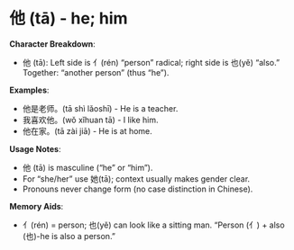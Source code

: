 # **他 (tā) - he; him**

**Character Breakdown**:  
- 他 (tā): Left side is 亻(rén) “person” radical; right side is 也(yě) “also.” Together: “another person” (thus “he”).

**Examples**:  
- 他是老师。(tā shì lǎoshī) - He is a teacher.  
- 我喜欢他。(wǒ xǐhuan tā) - I like him.  
- 他在家。(tā zài jiā) - He is at home.

**Usage Notes**:  
- 他 (tā) is masculine (“he” or “him”).  
- For “she/her” use 她(tā); context usually makes gender clear.  
- Pronouns never change form (no case distinction in Chinese).

**Memory Aids**:  
- 亻(rén) = person; 也(yě) can look like a sitting man. “Person (亻) + also (也)-he is also a person.”